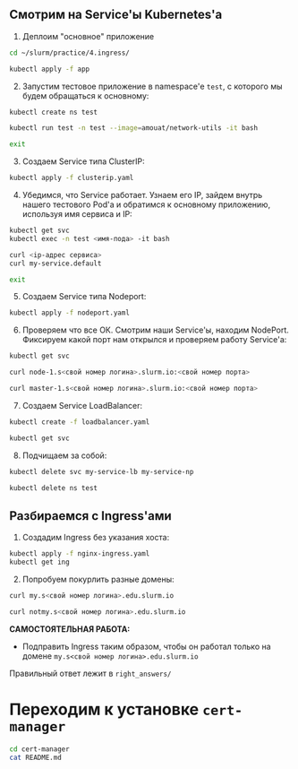 ## Смотрим на Service'ы Kubernetes'а

1) Деплоим "основное" приложение

```bash
cd ~/slurm/practice/4.ingress/

kubectl apply -f app
```

2) Запустим тестовое приложение в namespace'е `test`, с которого мы будем обращаться к основному:

```bash
kubectl create ns test

kubectl run test -n test --image=amouat/network-utils -it bash

exit
```

3) Создаем Service типа ClusterIP:

```bash
kubectl apply -f clusterip.yaml
```

4) Убедимся, что Service работает. Узнаем его IP, зайдем внутрь нашего тестового Pod'а и обратимся к основному приложению, используя имя сервиса и IP:

```bash
kubectl get svc
kubectl exec -n test <имя-пода> -it bash

curl <ip-адрес сервиса>
curl my-service.default

exit
```

5) Создаем Service типа Nodeport:

```bash
kubectl apply -f nodeport.yaml
```

6) Проверяем что все ОК. Смотрим наши Service'ы, находим NodePort. Фиксируем какой порт нам открылся и проверяем работу Service'а:

```bash
kubectl get svc

curl node-1.s<свой номер логина>.slurm.io:<свой номер порта>

curl master-1.s<свой номер логина>.slurm.io:<свой номер порта>
```

7) Создаем Service LoadBalancer:

```bash
kubectl create -f loadbalancer.yaml

kubectl get svc
```

8) Подчищаем за собой:

```bash
kubectl delete svc my-service-lb my-service-np

kubectl delete ns test
```

## Разбираемся с Ingress'ами

1) Создадим Ingress без указания хоста:

```bash
kubectl apply -f nginx-ingress.yaml
kubectl get ing
```

2) Попробуем покурлить разные домены:

```bash
curl my.s<свой номер логина>.edu.slurm.io

curl notmy.s<свой номер логина>.edu.slurm.io 
```

**САМОСТОЯТЕЛЬНАЯ РАБОТА:**
- Подправить Ingress таким образом, чтобы он работал только на домене `my.s<свой номер логина>.edu.slurm.io`

Правильный ответ лежит в `right_answers/`

# Переходим к установке `cert-manager`

```bash
cd cert-manager
cat README.md
```
